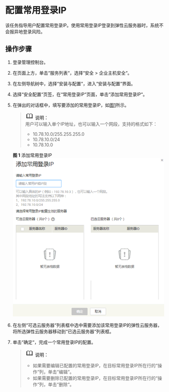 # 配置常用登录IP<a name="ZH-CN_TOPIC_0120362819"></a>

该任务指导用户配置常用登录IP。使用常用登录IP登录到弹性云服务器时，系统不会报异地登录风险。

## 操作步骤<a name="section14815104218011"></a>

1.  登录管理控制台。
2.  在页面上方，单击“服务列表“，选择“安全  \>  企业主机安全“。
3.  在左侧导航树中，选择“安装与配置“，进入“安装与配置“界面。
4.  选择“安全配置“页签，在“常用登录IP“页面，单击“添加常用登录IP“。
5.  在弹出的对话框中，填写要添加的常用登录IP，如[图1](#fig30200071125018)所示。

    >![](public_sys-resources/icon-note.gif) **说明：**   
    >用户可以输入单个IP地址，也可以输入一个网段，支持的格式如下：  
    >-   10.78.10.0/255.255.255.0  
    >-   10.78.10.0/24  
    >-   10.78.10.0  

    **图 1**  添加常用登录IP<a name="fig30200071125018"></a>  
    ![](figures/添加常用登录IP.png "添加常用登录IP")

6.  在左侧“可选云服务器“列表框中选中需要添加该常用登录IP的弹性云服务器，将所选弹性云服务器移动到“已选云服务器“列表框。
7.  单击“确定“，完成一个常用登录IP的配置。

    >![](public_sys-resources/icon-note.gif) **说明：**   
    >-   如果需要编辑已配置的常用登录IP，在目标常用登录IP所在行的“操作“列，单击“编辑“。  
    >-   如果需要删除已配置的常用登录IP，在目标常用登录IP所在行的“操作“列，单击“删除“。  


